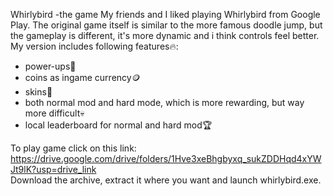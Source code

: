 Whirlybird -the game
My friends and I liked playing Whirlybird from Google Play. The original game itself is similar to the more famous doodle jump, but the gameplay is different, it's more dynamic and i think controls feel better.
My version includes following features🔥:<br />
 - power-ups💪
 - coins as ingame currency🪙
 - skins💅
 - both normal mod and hard mode, which is more rewarding, but way more difficult💀
 - local leaderboard for normal and hard mod🏆

To play game click on this link:<br />
https://drive.google.com/drive/folders/1Hve3xeBhgbyxq_sukZDDHqd4xYWJt9lK?usp=drive_link<br />
Download the archive, extract it where you want and launch whirlybird.exe.<br />
